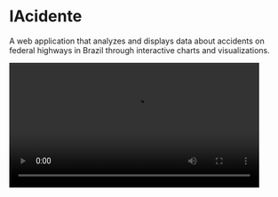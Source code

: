 # IAcidente

A web application that analyzes and displays data about accidents on federal highways in Brazil through interactive charts and visualizations.

<video src="https://github.com/thawansilva/Iacidente/tree/main/client/src/assets/video/Iacidente.mp4" width="450" />

## Project Structure

The project is divided into two main parts:

- `client/` - React frontend application
- `server/` - Python Flask backend API
- `database/` - SQLite database files containing accident data from 2007-2024

## Features

- View accident statistics across different Brazilian regions and states
- Filter data by:
  - Year (2007-2024)
  - Region (North, Northeast, South, Southeast, Center-West)
  - State
- Visualize data through multiple chart types:
  - Accident causes
  - Accident classification
  - Distribution by state/city
  - Time of day analysis
  - Weather conditions
  - Zone analysis (Rural/Urban)

## Technologies Used

### Frontend

- React
- React Router
- Chart.js
- Tailwind CSS
- Vite
- Axios

### Backend

- Python
- Flask
- SQLite3

## Setup

1. Clone the repository:

```bash
git clone <repository-url>
cd iacidente
```

2. Install backend dependencies

```bash
cd server
pip install -r requirements.txt
```

3. Install frontend dependencies

```bash
cd ../client
npm install
```

## Run the application

1. Start the backend server

```bash
cd server
python app.py
# The Flask server will run on http://localhost:5000
```

2. Start the frontend development server

```bash
# You need to open a new terminal
cd client
npm run dev
# The Vite server will run on http://localhost:5173
```

## API Endpoints

GET /visaogeral

Returns accident statistics based on query parameters:

- year: Year of accidents (2007-2024)
- region: Brazilian region name
- state: State abbreviation (optional)

Example response:

```
{
	"quant_acidents": 1234,
	"cause": [...],
	"classification": [...],
	"moment_day": [...],
	"weather_condition": [...],
	"acident_zone": [...],
	"states/cities": [...],
	"coordenates": [...], # Only for years > 2016
}
```

## Project Structure

- `client/`: # Frontend React application
  - `src/`:
    - `assets/`: # Static assets (images, CSS and etc...)
    - `components/`: Reusable React components
    - `contexts/`: # React contexts
    - `hooks/`: # Custom React hooks
    - `pages/`: # Page components
    - `reducers/`: # State management reducers
    - `routes/`: # Route components
    - `main.jsx/`: # Application entry point
    - `Routes.jsx/`: # Route definitions
  - `index.html/`:
- `server/`: # Frontend React application
  - `app.py`: # Main application file
  - `traffic_data.py`: # Data processing logic
- `database/`: # SQLite database files (2007-2024)

## Data Source

The data used in this application comes from [PRF (Federal highway Police)](https://www.gov.br/prf/pt-br/acesso-a-informacao/dados-abertos/dados-abertos-da-prf)

## Author

[Thawan Silva](https://www.linkedin.com/in/thawansilva)

## License

This project is open source and available under the MIT License
